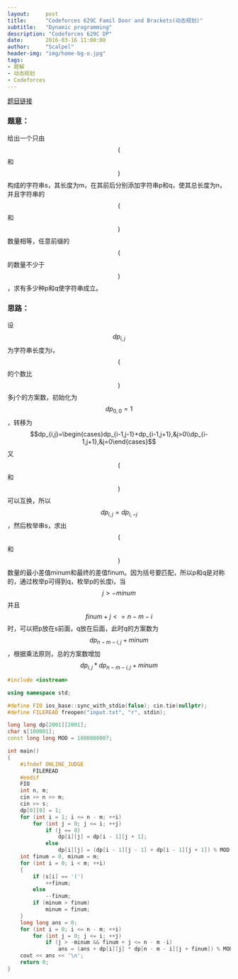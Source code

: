 ```yaml
---
layout:     post
title:      "Codeforces 629C Famil Door and Brackets(动态规划)"
subtitle:   "Dynamic programming"
description: "Codeforces 629C DP"
date:       2016-03-16 11:00:00
author:     "Scalpel"
header-img: "img/home-bg-o.jpg"
tags:
- 题解
- 动态规划
- Codeforces
---
```

[题目链接](http://codeforces.com/problemset/problem/629/C)

### 题意：  
给出一个只由$$($$和$$)$$构成的字符串s，其长度为m，在其前后分别添加字符串p和q，使其总长度为n，并且字符串的$$($$和$$)$$数量相等，任意前缀的$$($$的数量不少于$$)$$，求有多少种p和q使字符串成立。

### 思路：  
设$$dp_{i,j}$$为字符串长度为i，$$($$的个数比$$)$$多j个的方案数，初始化为$$dp_{0,0}=1$$，转移为$$dp_{i,j}=\begin{cases}dp_{i-1,j-1}+dp_{i-1,j+1},&j>0\\dp_{i-1,j+1},&j=0\end{cases}$$ 又$$($$和$$)$$可以互换，所以$$dp_{i,j}=dp_{i,-j}$$，然后枚举串s，求出$$($$和$$)$$数量的最小差值minum和最终的差值finum。因为括号要匹配，所以p和q是对称的，通过枚举p可得到q，枚举p的长度i，当$$j>-minum$$并且$$finum+j<=n-m-i$$时，可以把p放在s前面，q放在后面，此时q的方案数为$$dp_{n-m-i,j}+minum$$，根据乘法原则，总的方案数增加$$dp_{i,j}*dp_{n-m-i,j}+minum$$

~~~cpp
#include <iostream>

using namespace std;

#define FIO ios_base::sync_with_stdio(false); cin.tie(nullptr);
#define FILEREAD freopen("input.txt", "r", stdin);

long long dp[2001][2001];
char s[100001];
const long long MOD = 1000000007;

int main()
{
    #ifndef ONLINE_JUDGE
        FILEREAD
    #endif
    FIO
    int n, m;
    cin >> n >> m;
    cin >> s;
    dp[0][0] = 1;
    for (int i = 1; i <= n - m; ++i)
        for (int j = 0; j <= i; ++j)
            if (j == 0)
                dp[i][j] = dp[i - 1][j + 1];
            else
                dp[i][j] = (dp[i - 1][j - 1] + dp[i - 1][j + 1]) % MOD;
    int finum = 0, minum = m;
    for (int i = 0; i < m; ++i)
    {
        if (s[i] == '(')
            ++finum;
        else
            --finum;
        if (minum > finum)
            minum = finum;
    }
    long long ans = 0;
    for (int i = 0; i <= n - m; ++i)
        for (int j = 0; j <= i; ++j)
            if (j > -minum && finum + j <= n - m -i)
                ans = (ans + dp[i][j] * dp[n - m - i][j + finum]) % MOD;
    cout << ans << '\n';
    return 0;
}
~~~
